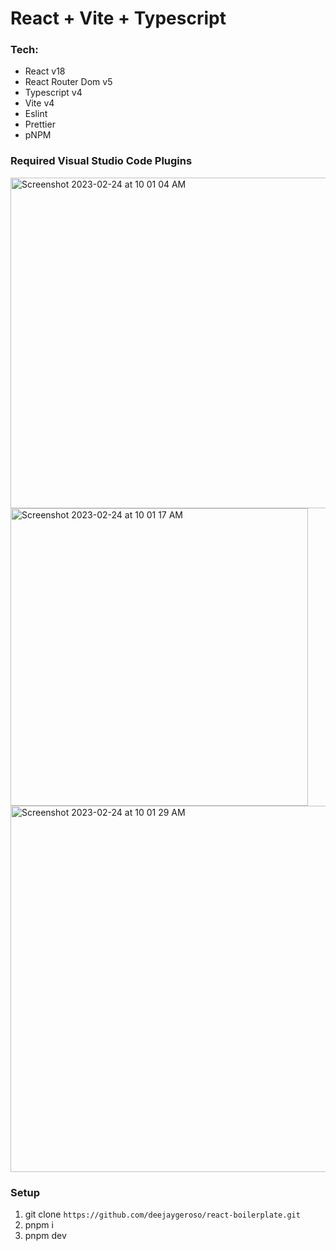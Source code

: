 # React + Vite + Typescript

### Tech:

- React v18
- React Router Dom v5
- Typescript v4
- Vite v4
- Eslint
- Prettier
- pNPM

### Required Visual Studio Code Plugins

<img width="529" alt="Screenshot 2023-02-24 at 10 01 04 AM" src="https://user-images.githubusercontent.com/4627358/221075088-9c9987e5-4b91-410d-bc98-6cafe878c328.png">
<img width="476" alt="Screenshot 2023-02-24 at 10 01 17 AM" src="https://user-images.githubusercontent.com/4627358/221075100-a780499e-82f0-4d8d-8c72-a7adde1aa988.png">
<img width="586" alt="Screenshot 2023-02-24 at 10 01 29 AM" src="https://user-images.githubusercontent.com/4627358/221075157-106e29fc-5e39-4fcd-94ea-751fb551e9c6.png">

### Setup

1. git clone `https://github.com/deejaygeroso/react-boilerplate.git`
2. pnpm i
3. pnpm dev
